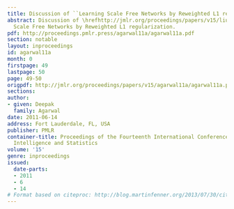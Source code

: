 ```yaml
---
title: Discussion of ``Learning Scale Free Networks by Reweighted L1 regularization''
abstract: Discussion of \hrefhttp://jmlr.org/proceedings/papers/v15/liu11a.htmlLearning
  Scale Free Networks by Reweighted L1 regularization.
pdf: http://proceedings.pmlr.press/agarwal11a/agarwal11a.pdf
section: notable
layout: inproceedings
id: agarwal11a
month: 0
firstpage: 49
lastpage: 50
page: 49-50
origpdf: http://jmlr.org/proceedings/papers/v15/agarwal11a/agarwal11a.pdf
sections: 
author:
- given: Deepak
  family: Agarwal
date: 2011-06-14
address: Fort Lauderdale, FL, USA
publisher: PMLR
container-title: Proceedings of the Fourteenth International Conference on Artificial
  Intelligence and Statistics
volume: '15'
genre: inproceedings
issued:
  date-parts:
  - 2011
  - 6
  - 14
# Format based on citeproc: http://blog.martinfenner.org/2013/07/30/citeproc-yaml-for-bibliographies/
---
```

